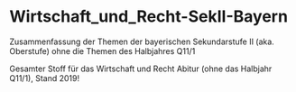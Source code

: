 # Wirtschaft_und_Recht-SekII-Bayern
Zusammenfassung der Themen der bayerischen Sekundarstufe II (aka. Oberstufe) ohne die Themen des Halbjahres Q11/1

Gesamter Stoff für das Wirtschaft und Recht Abitur (ohne das Halbjahr Q11/1), Stand 2019!
